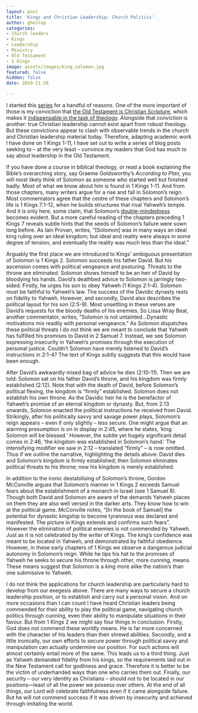 ```yaml
---
layout: post
title: 'Kings and Christian Leadership: Church Politics'
author: gheslop
categories:
- Church leaders
- Kings
- Leadership
- Ministry
- Old Testament
- 1 Kings
image: assets/images/king_solomon.jpg
featured: false
hidden: false
date: 2019-11-28

---
```

I started this [series](http://www.rekindle.co.za/content/kings-and-christian-leadership-an-introduction/) for a handful of reasons. One of the more important of those is my conviction that [the Old Testament is Christian Scripture](http://www.rekindle.co.za/content/thank-god-for-the-old-testament/), which makes it [indispensable in the task of theology](http://www.rekindle.co.za/content/four-god-given-uses-for-the-bible/). Alongside that conviction is another: true Christian leadership cannot exist apart from robust theology. But these convictions appear to clash with observable trends in the church and Christian leadership material today. Therefore, adapting academic work I have done on 1 Kings 1-11, I have set out to write a series of blog posts seeking to – at the very least – convince my readers that God has much to say about leadership in the Old Testament.

If you have done a course in biblical theology, or read a book explaining the Bible’s overarching story, say Graeme Goldsworthy’s _According to Plan_, you will most likely think of Solomon as someone who started well but finished badly. Most of what we know about him is found in 1 Kings 1-11. And from those chapters, many writers argue for a rise and fall in Solomon’s reign. Most commentators agree that the centre of these chapters and Solomon’s life is 1 Kings 7:1-12, when he builds structures that rival Yahweh’s temple. And it is only here, some claim, that Solomon’s [double-mindedness](http://www.rekindle.co.za/content/the-epistle-of-james-wisdom-and-works/) becomes evident. But a more careful reading of the chapters preceding 1 Kings 7 reveals subtle hints that the seeds of Solomon’s failure were sown long before. As Iain Provan, writes, “\[Solomon\] was in many ways an ideal king ruling over an ideal kingdom; but ideal and reality were always in some degree of tension, and eventually the reality was much less than the ideal.”

Arguably the first place we are introduced to Kings’ ambiguous presentation of Solomon is 1 Kings 2. Solomon succeeds his father David. But his ascension comes with political vengeance and posturing. Threats to the throne are eliminated. Solomon shows himself to be an heir of David by bloodying his hands. David’s deathbed advice to Solomon is jarringly two-sided. Firstly, he urges his son to obey Yahweh (1 Kings 2:1-4). Solomon must be faithful to Yahweh’s law. The success of the Davidic dynasty rests on fidelity to Yahweh. However, and secondly, David also describes the political layout for his son (2:5-9). Most unsettling in these verses are David’s requests for the bloody deaths of his enemies. So Lissa Wray Beal, another commentator, writes, “Solomon is not untainted…Dynastic motivations mix readily with personal vengeance.” As Solomon dispatches these political threats I do not think we are meant to conclude that Yahweh has fulfilled his promises to David in 2 Samuel 7. Instead, we see Solomon expressing insecurity in Yahweh’s promises through the execution of personal justice. Couldn’t Solomon have merely listened to David’s instructions in 2:1-4? The text of Kings subtly suggests that this would have been enough.

After David’s awkwardly mixed bag of advice he dies (2:10-11). Then we are told: Solomon sat on his father David’s throne, and his kingdom was firmly established (2:12). Note that with the death of David, before Solomon’s political flexing, the kingdom is “firmly” established. Solomon does not establish his own throne. As the Davidic heir he is the benefactor of Yahweh’s promise of an eternal kingdom or dynasty. But, from 2:13 onwards, Solomon enacted the political instructions he received from David. Strikingly, after his politically savvy and savage power plays, Solomon’s reign appears – even if only slightly – less secure. One might argue that an alarming presumption is on in display in 2:45, where he states, ‘king Solomon will be blessed.’ However, the subtle yet hugely significant detail comes in 2:46, ‘the kingdom was established in Solomon’s hand.’ The intensifying modifier we saw in 2:12 – translated “firmly” – is now omitted. Thus if we outline the narrative, highlighting the details above: David dies and Solomon’s kingdom is firmly established; then Solomon eliminates political threats to his throne; now his kingdom is merely established.

In addition to the ironic destabilising of Solomon’s throne, Gordon McConville argues that Solomon’s manner in 1 Kings 2 exceeds Samuel fears about the establishment of a monarch in Israel (see 1 Samuel 8). Though both David and Solomon are aware of the demands Yahweh places on them they are also well versed in the darker arts. They know how to win at the political game. McConville notes, “\[In the book of Samuel\] the potential for dynastic kingship to become tyrannous was declared and manifested. The picture in Kings extends and confirms such fears”. However the elimination of political enemies is not commended by Yahweh. Just as it is not celebrated by the writer of Kings. The king’s confidence was meant to be located in Yahweh, and demonstrated by faithful obedience. However, in these early chapters of 1 Kings we observe a dangerous judicial autonomy in Solomon’s reign. While he tips his hat to the promises of Yahweh he seeks to secure his throne through other, more cunning, means. These means suggest that Solomon is a king more alike the nation’s than one submissive to Yahweh.

I do not think the applications for church leadership are particularly hard to develop from our exegesis above. There are many ways to secure a church leadership position, or to establish and carry out a personal vision. And on more occasions than I can count I have heard Christian leaders being commended for their ability to play the political game, navigating church politics through cunning, even their ability to manipulate situations in their favour. But from 1 Kings 2 we might say four things in conclusion. Firstly, God does not commend these worldly means. He is far more concerned with the character of his leaders than their shrewd abilities. Secondly, and a little ironically, our own efforts to secure power through political savvy and manipulation can actually undermine our position. For such actions will almost certainly entail more of the same. This leads us to a third thing. Just as Yahweh demanded fidelity from his kings, so the requirements laid out in the New Testament call for godliness and grace. Therefore it is better to be the victim of underhanded ways than one who carries them out. Finally, our security – our very identity as Christians – should not to be located in our positions—least of all the power we possess over others. At the end of all things, our Lord will celebrate faithfulness even if it came alongside failure. But he will not commend success if it was driven by insecurity and achieved through imitating the world.
